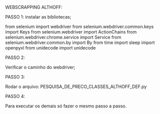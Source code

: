 WEBSCRAPPING ALTHOFF:

PASSO 1:
instalar as bibliotecas;

from selenium import webdriver
from selenium.webdriver.common.keys import Keys
from selenium.webdriver import ActionChains
from selenium.webdriver.chrome.service import Service
from selenium.webdriver.common.by import By
from time import sleep
import openpyxl
from unidecode import unidecode


PASSO 2:

Verificar o caminho do webdriver;

PASSO 3:

Rodar o arquivo: PESQUISA_DE_PRECO_CLASSES_ALTHOFF_DEF.py

PASSO 4:

Para executar os demais só fazer o mesmo passo a passo.

